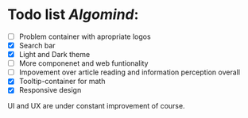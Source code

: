 # Todo list *Algomind*:

- [ ] Problem container with apropriate logos
- [x] Search bar
- [x] Light and Dark theme
- [ ] More componenet and web funtionality
- [ ] Impovement over article reading and information perception overall
- [x] Tooltip-container for math
- [x] Responsive design

UI and UX are under constant improvement of course.